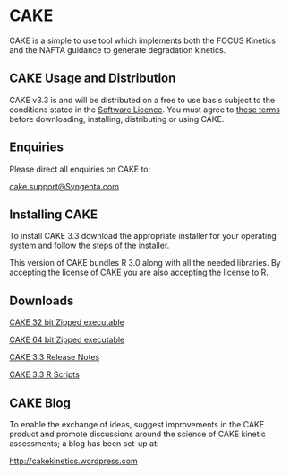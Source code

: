 # CAKE

CAKE is a simple to use tool which implements both the FOCUS Kinetics and the NAFTA guidance to generate degradation kinetics.

## CAKE Usage and Distribution

CAKE v3.3 is and will be distributed on a free to use basis subject to the conditions
stated in the [Software Licence](./LICENSE.md). You must agree to [these terms](./LICENSE.md)
before downloading, installing, distributing or using CAKE.

## Enquiries

Please direct all enquiries on CAKE to:

<cake.support@Syngenta.com>

## Installing CAKE

To install CAKE 3.3 download the appropriate installer for your operating system and 
follow the steps of the installer.

This version of CAKE bundles R 3.0 along with all the needed libraries. By accepting the 
license of CAKE you are also accepting the license to R.

## Downloads

[CAKE 32 bit Zipped executable](https://github.com/tessella/cake/releases/download/v3.3/CakeSetup32Bit.zip)

[CAKE 64 bit Zipped executable](https://github.com/tessella/cake/releases/download/v3.3/CakeSetup64Bit.zip)

[CAKE 3.3 Release Notes](./releasenotes/Computer-Assisted-Kinetic-Evaluation-CAKE-Application-Release-Notes-1.pdf)

[CAKE 3.3 R Scripts](https://github.com/tessella/cake/releases/download/v3.3/CakeRScripts.zip)

## CAKE Blog
To enable the exchange of ideas, suggest improvements in the CAKE product and promote discussions around the science of CAKE kinetic assessments; a blog has been set-up at:

<http://cakekinetics.wordpress.com>